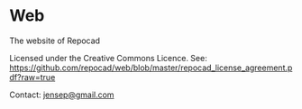 Web
===

The website of Repocad

Licensed under the Creative Commons Licence. See:
https://github.com/repocad/web/blob/master/repocad_license_agreement.pdf?raw=true

Contact: jensep@gmail.com
